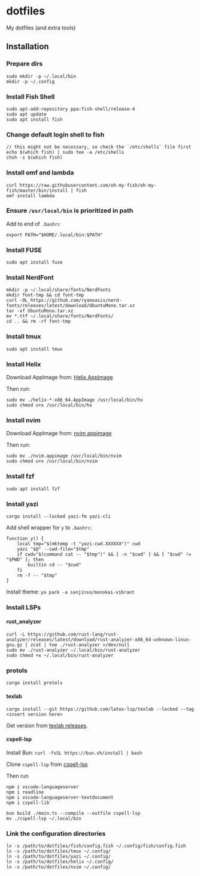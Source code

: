 # dotfiles
My dotfiles (and extra tools)

## Installation

### Prepare dirs
```
sudo mkdir -p ~/.local/bin
mkdir -p ~/.config
```

### Install Fish Shell
```
sudo apt-add-repository ppa:fish-shell/release-4
sudo apt update
sudo apt install fish
```

### Change default login shell to fish
```
// this might not be necessary, so check the `/etc/shells` file first
echo $(which fish) | sudo tee -a /etc/shells
chsh -s $(which fish)
```

### Install omf and lambda
```
curl https://raw.githubusercontent.com/oh-my-fish/oh-my-fish/master/bin/install | fish
omf install lambda
```

### Ensure `/usr/local/bin` is prioritized in path
Add to end of `.bashrc`
```
export PATH="$HOME/.local/bin:$PATH"
```

### Install FUSE
`sudo apt install fuse`

### Install NerdFont
```
mkdir -p ~/.local/share/fonts/NerdFonts
mkdir font-tmp && cd font-tmp
curl -OL https://github.com/ryanoasis/nerd-fonts/releases/latest/download/UbuntuMono.tar.xz
tar -xf UbuntuMono.tar.xz
mv *.ttf ~/.local/share/fonts/NerdFonts/
cd .. && rm -rf font-tmp
```

### Install tmux
`sudo apt install tmux`

### Install Helix
Download AppImage from:
[Helix AppImage](https://github.com/helix-editor/helix/releases/latest/)

Then run:
```
sudo mv ./helix-*-x86_64.AppImage /usr/local/bin/hx
sudo chmod u+x /usr/local/bin/hx
```

### Install nvim
Download AppImage from:
[nvim appimage](https://github.com/neovim/neovim/releases/latest/download/nvim.appimage)

Then run:
```
sudo mv ./nvim.appimage /usr/local/bin/nvim
sudo chmod u+x /usr/local/bin/nvim
```

### Install fzf
`sudo apt install fzf`

### Install yazi
`cargo install --locked yazi-fm yazi-cli`

Add shell wrapper for `y` to `.bashrc`:
```
function y() {
	local tmp="$(mktemp -t "yazi-cwd.XXXXXX")" cwd
	yazi "$@" --cwd-file="$tmp"
	if cwd="$(command cat -- "$tmp")" && [ -n "$cwd" ] && [ "$cwd" != "$PWD" ]; then
		builtin cd -- "$cwd"
	fi
	rm -f -- "$tmp"
}
```

Install theme:
`ya pack -a sanjinso/monokai-vibrant`

### Install LSPs

#### rust_analyzer
```
curl -L https://github.com/rust-lang/rust-analyzer/releases/latest/download/rust-analyzer-x86_64-unknown-linux-gnu.gz | zcat | tee ./rust-analyzer >/dev/null
sudo mv ./rust-analyzer ~/.local/bin/rust-analyzer
sudo chmod +x ~/.local/bin/rust-analyzer
```

### protols
```
cargo install protols
```

#### texlab
```
cargo install --git https://github.com/latex-lsp/texlab --locked --tag <insert version here>
```

Get version from [texlab releases](https://github.com/latex-lsp/texlab/releases).

#### cspell-lsp
Install Bun:
`curl -fsSL https://bun.sh/install | bash`

Clone `cspell-lsp` from
[cspell-lsp](https://github.com/vlabo/cspell-lsp)

Then run
```
npm i vscode-languageserver
npm i readline
npm i vscode-languageserver-textdocument
npm i cspell-lib

bun build ./main.ts --compile --outfile cspell-lsp
mv ./cspell-lsp ~/.local/bin
```

### Link the configuration directories
```
ln -s /path/to/dotfiles/fish/config.fish ~/.config/fish/config.fish
ln -s /path/to/dotfiles/tmux ~/.config/
ln -s /path/to/dotfiles/yazi ~/.config/
ln -s /path/to/dotfiles/helix ~/.config/
ln -s /path/to/dotfiles/nvim ~/.config/
```
